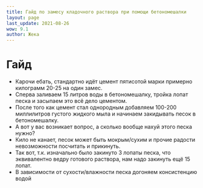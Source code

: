 ```yaml
---
title: Гайд по замесу кладочного раствора при помощи бетономешалки
layout: page
last_update: 2021-08-26
wow: 9.1
author: Жека
---
```


# Гайд 

* Карочи ебать, стандартно идёт цемент пятисотой марки примерно килограмм 20-25 на один замес.
* Сперва заливаем 15 литров воды в бетономешалку, тройка лопат песка и засыпаем это всё дело цементом.
* После того как цемент стал однородным добавляем 100-200 миллилитров густого жидкого мыла и начинаем закидывать песок в бетономешалку.
* А вот у вас возникает вопрос, а сколько вообще нахуй этого песка нужно? 
* Кило не канает, песок может быть мокрым/сухим и прочие радости невозможности посчитать и прикинуть.
* Так вот, т.к. изначально было закинуто 3 лопаты песка, что эквивалентно ведру готового раствора, нам надо закинуть ещё 15 лопат.
* В зависимости от сухости/влажности песка догоняем консистенцию водой
